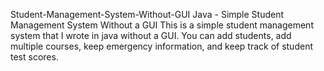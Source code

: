 Student-Management-System-Without-GUI
Java - Simple Student Management System Without a GUI
This is a simple student management system that I wrote in java without a GUI. You can add students, add multiple courses, keep emergency information, and keep track of student test scores.
   
